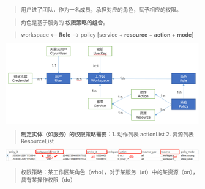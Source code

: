 > 用户进了团队，作为一名成员，承担对应的角色，赋予相应的权限。

> 角色是基于服务的 **权限策略的组合**。

> workspace  <--   **Role**   -->  policy [service + **resource** + **action** + **mode**]
>

<img src=".\pictures\image-20201222092954170.png" alt="image-20201222092954170" style="zoom:80%;" />

> **制定实体（如服务）的权限策略需要**：1. 动作列表 actionList  2. 资源列表 ResourceList 

![image-20201222093814577](.\pictures\image-20201222093814577.png)

>权限策略：某工作区某角色（who），对于某服务（at）中的某资源（on），具有某操作权限（do）

